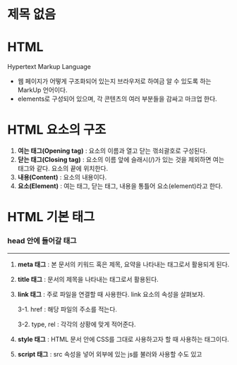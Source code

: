 # 제목 없음

# HTML

Hypertext Markup Language

- 웹 페이지가 어떻게 구조화되어 있는지 브라우저로 하여금 알 수 있도록 하는 MarkUp 언어이다.
- elements로 구성되어 있으며, 각 콘텐츠의 여러 부분들을 감싸고 마크업 한다.

# HTML 요소의 구조

1. **여는 태그(Opening tag)** : 요소의 이름과 열고 닫는 꺾쇠괄호로 구성된다.
2. **닫는 태그(Closing tag)** : 요소의 이름 앞에 슬래시(/)가 있는 것을 제외하면 여는 태그와 같다. 요소의 끝에 위치한다.
3. **내용(Content)** : 요소의 내용이다.
4. **요소(Element)** : 여는 태그, 닫는 태그, 내용을 통틀어 요소(element)라고 한다.

# HTML 기본 태그

### head 안에 들어갈 태그

---

1. **meta 태그** : 본 문서의 키워드 혹은 제목, 요약을 나타내는 태그로서 활용되게 된다.
2. **title 태그** : 문서의 제목을 나타내는 태그로서 활용된다.
3. **link 태그** : 주로 파일을 연결할 때 사용한다. link 요소의 속성을 살펴보자.

   3-1. href : 해당 파일의 주소를 적는다.

   3-2. type, rel : 각각의 상황에 맞게 적어준다.

4. **style 태그** : HTML 문서 안에 CSS를 그대로 사용하고자 할 때 사용하는 태그이다.
5. **script 태그** : src 속성을 넣어 외부에 있는 js를 불러와 사용할 수도 있고 <script>태그 사이에 JavaScript 코드를 넣어 사용할 수 있다.

### body 안에 들어갈 태그

---

1. **제목 태그 h1, h2 … h6** : 제목 태그는 말 그대로 문서의 본문의 헤드라인 요소이다.
2. **글 속성 태그 p, pre, br, hr** :

   2-1. p 태그 : 문단 태그로서 텍스트를 감싸게 되는 태그

   2-2. pre 태그 : 형식화된 텍스트를 나타내는 태그로 형식화된 텍스트란 pre 태그 안에 감싸져 있는 띄어쓰기, 들여 쓰기, 줄바꿈 등이 그대로 웹 페이지에 표시하게 된다.

   2-3. br 태그 : 줄바꿈 태그

   2-4. hr 태그 : 수평선 긋는 태그. 디자인상으로 많이 사용된다.

3. **강조 태그 strong, em** :

   3-1. strong 태그 : 글자를 굵게 표시하게 된다.

   3-2. em 태그 : 글자를 기울게 표시한다.
